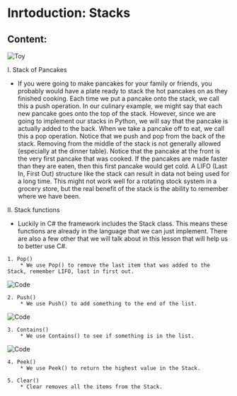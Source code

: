 # Inrtoduction: Stacks #



## **Content**:

![Toy]( /Users/johnstennett/Coding/DataStructures/FinalProject/CSE212Final/assets/istockphoto-873187696-612x612.jpeg "Toy")

I. Stack of Pancakes
   * If you were going to make pancakes for your family or friends, you probably would have a plate ready to stack the hot pancakes on as they finished cooking. Each time we put a pancake onto the stack, we call this a push operation. In our culinary example, we might say that each new pancake goes onto the top of the stack. However, since we are going to implement our stacks in Python, we will say that the pancake is actually added to the back. When we take a pancake off to eat, we call this a pop operation. Notice that we push and pop from the back of the stack. Removing from the middle of the stack is not generally allowed (especially at the dinner table). Notice that the pancake at the front is the very first pancake that was cooked. If the pancakes are made faster than they are eaten, then this first pancake would get cold. A LIFO (Last In, First Out) structure like the stack can result in data not being used for a long time. This might not work well for a rotating stock system in a grocery store, but the real benefit of the stack is the ability to remember where we have been.

II. Stack functions
   * Luckily in C# the framework includes the Stack class. This means these functions are already in the
   language that we can just implement. There are also a few other that we will talk about in this lesson
   that will help us to better use C#.

    1. Pop()
        * We use Pop() to remove the last item that was added to the Stack, remember LIFO, last in first out.
        
![Code]( /Users/johnstennett/Coding/DataStructures/FinalProject/CSE212Final/assets/Screen-Shot-2022-06-27-at-6.02.10PM.png "Code")

    2. Push()
        * We use Push() to add something to the end of the list.

![Code]( /Users/johnstennett/Coding/DataStructures/FinalProject/CSE212Final/assets/Screen-Shot-2022-06-27-at-6.02.10PM.png "Code")
    
    3. Contains()
        * We use Contains() to see if something is in the list.

![Code]( /Users/johnstennett/Coding/DataStructures/FinalProject/CSE212Final/assets/Screen-Shot-2022-06-27-at-6.02.10PM.png "Code")

    4. Peek()
        * We use Peek() to return the highest value in the Stack.

    5. Clear()
        * Clear removes all the items from the Stack.

